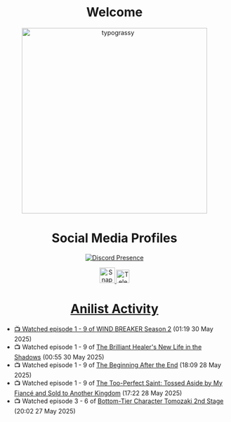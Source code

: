 <div align="center">

# Welcome
<a href="https://github.com/kawarimidoll/typograssy">
    <img alt="typograssy" src="https://typograssy.deno.dev/api?text=%E3%82%88%E3%81%86%E3%81%93%E3%81%9D%E3%81%BF%E3%81%AA%E3%81%95%E3%82%93%20-%20Sheby--&&l0=none&l1=82d9d0&l2=027353&l3=038c4c&l4=01402e&bg=none&frame=none&speed=100&comment=" width="421.99">
</a>

</div>

<div align="center">

# Social Media Profiles

[![Discord Presence](https://lanyard.cnrad.dev/api/612532963938271232)](https://discord.com/users/612532963938271232)


<a href="https://www.snapchat.com/add/a.sheby" title="Snapchat Profile">
    <img src="https://www.freepnglogos.com/uploads/snapchat-logo-png-0.png" width="35" alt="Snapchat Logo" />


<a href="https://t.me/ASheby" title="Telegram Profile">
    <img src="https://www.freepnglogos.com/uploads/telegram-logo-png-0.png" width="30" alt="Telegram Logo" />


</div>

<div align="center">

# Anilist Activity

</div>

<!-- ANILIST_ACTIVITY:start -->

-   📺 Watched episode 1 - 9 of [WIND BREAKER Season 2](https://anilist.co/anime/178680) (01:19 30 May 2025)
-   📺 Watched episode 1 - 9 of [The Brilliant Healer's New Life in the Shadows](https://anilist.co/anime/175872) (00:55 30 May 2025)
-   📺 Watched episode 1 - 9 of [The Beginning After the End](https://anilist.co/anime/183161) (18:09 28 May 2025)
-   📺 Watched episode 1 - 9 of [The Too-Perfect Saint: Tossed Aside by My Fiancé and Sold to Another Kingdom](https://anilist.co/anime/183275) (17:22 28 May 2025)
-   📺 Watched episode 3 - 6 of [Bottom-Tier Character Tomozaki 2nd Stage](https://anilist.co/anime/143866) (20:02 27 May 2025)

<!-- ANILIST_ACTIVITY:end -->
